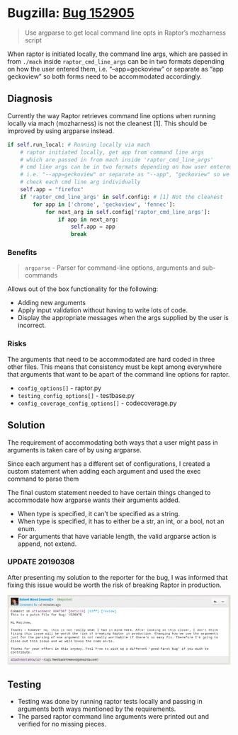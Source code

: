 # Bugzilla: [Bug 152905](https://bugzilla.mozilla.org/show_bug.cgi?id=1529075)

> Use argparse to get local command line opts in Raptor’s mozharness script

When raptor is initiated locally, the command line args, which are passed in from `./mach` inside `raptor_cmd_line_args` can be in two formats depending on how the user entered them, i.e. “–app=geckoview” or separate as “app geckoview” so both forms need to be accommodated accordingly.

## Diagnosis

Currently the way Raptor retrieves command line options when running locally via mach (mozharness) is not the cleanest [1]. This should be improved by using argparse instead.

```python
if self.run_local: # Running locally via mach
    # raptor initiated locally, get app from command line args
    # which are passed in from mach inside 'raptor_cmd_line_args'
    # cmd line args can be in two formats depending on how user entered them
    # i.e. "--app=geckoview" or separate as "--app", "geckoview" so we have to
    # check each cmd line arg individually
    self.app = "firefox"
    if 'raptor_cmd_line_args' in self.config: # [1] Not the cleanest
        for app in ['chrome', 'geckoview', 'fennec']:
            for next_arg in self.config['raptor_cmd_line_args']:
                if app in next_arg:
                    self.app = app
                    break
```

### Benefits

> `argparse` - Parser for command-line options, arguments and sub-commands

Allows out of the box functionality for the following:

- Adding new arguments
- Apply input validation without having to write lots of code.
- Display the appropriate messages when the args supplied by the user is incorrect.

### Risks

The arguments that need to be accommodated are hard coded in three other files. This means that consistency must be kept among everywhere that arguments that want to be apart of the command line options for raptor.
- `config_options[]` - raptor.py
- `testing_config_options[]` - testbase.py
- `config_coverage_config_options[]` - codecoverage.py

## Solution

The requirement of accommodating both ways that a user might pass in arguments is taken care of by using argparse.

Since each argument has a different set of configurations, I created a custom statement when adding each argument and used the exec command to parse them

The final custom statement needed to have certain things changed to accommodate how argparse wants their arguments added.

- When type is specified, it can’t be specified as a string.
- When type is specified, it has to either be a str, an int, or a bool, not an enum.
- For arguments that have variable length, the valid argparse action is append, not extend.

### UPDATE 20190308

After presenting my solution to the reporter for the bug, I was informed that fixing this issue would be worth the risk of breaking Raptor in production.

![1552075418878](assets/1552075418878.png)

## Testing

- Testing was done by running raptor tests locally and passing in arguments both ways mentioned by the requirements. 
- The parsed raptor command line arguments were printed out and verified for no missing pieces.